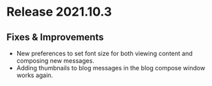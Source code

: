 # Release 2021.10.3

## Fixes & Improvements

* New preferences to set font size for both viewing content and composing new messages.
* Adding thumbnails to blog messages in the blog compose window works again.
